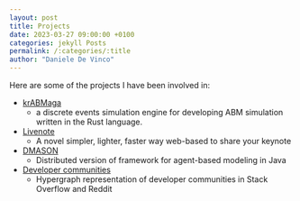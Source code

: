 ```yaml
---
layout: post
title: Projects
date: 2023-03-27 09:00:00 +0100
categories: jekyll Posts
permalink: /:categories/:title
author: "Daniele De Vinco"
---
```


<!-- ## Developer Projects   -->

Here are some of the projects I have been involved in:

- [krABMaga](https://krabmaga.github.io/)
  - a discrete events simulation engine for developing ABM simulation written in the Rust language.
- [Livenote](https://github.com/isislab-unisa/livenote-plus-plus)
  - A novel simpler, lighter, faster way web-based to share your keynote
- [DMASON](https://github.com/eclab/mason/tree/master/contrib/distributed)
  - Distributed version of framework for agent-based modeling in Java
- [Developer communities](https://github.com/ddevin96/DevCommunities)
  - Hypergraph representation of developer communities in Stack Overflow and Reddit
